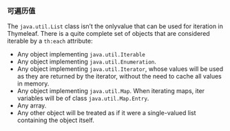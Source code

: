 ### 可遍历值

The `java.util.List` class isn’t the onlyvalue that can be used for iteration in Thymeleaf. There is a quite complete set of objects that are considered iterable by a `th:each` attribute:

- Any object implementing `java.util.Iterable`
- Any object implementing `java.util.Enumeration`.
- Any object implementing `java.util.Iterator`, whose values will be used as they are returned by the iterator, without the need to cache all values in memory.
- Any object implementing `java.util.Map`. When iterating maps, iter variables will be of class `java.util.Map.Entry`.
- Any array.
- Any other object will be treated as if it were a single-valued list containing the object itself.